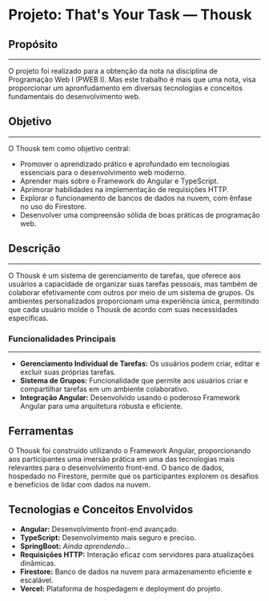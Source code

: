 # Projeto: That's Your Task — Thousk

## Propósito
---
O projeto foi realizado para a obtenção da nota na disciplina de Programação Web I (PWEB I). Mas este trabalho é mais que uma nota, visa proporcionar um apronfudamento em diversas tecnologias e conceitos fundamentais do desenvolvimento web.

## Objetivo
---
O Thousk tem como objetivo central:

- Promover o aprendizado prático e aprofundado em tecnologias essenciais para o desenvolvimento web moderno.
- Aprender mais sobre o Framework do Angular e TypeScript.
- Aprimorar habilidades na implementação de requisições HTTP.
- Explorar o funcionamento de bancos de dados na nuvem, com ênfase no uso do Firestore.
- Desenvolver uma compreensão sólida de boas práticas de programação web.

## Descrição
---
O Thousk é um sistema de gerenciamento de tarefas, que oferece aos usuários a capacidade de   organizar suas tarefas pessoais, mas também de colaborar efetivamente com outros por meio de um sistema de grupos. Os ambientes personalizados proporcionam uma experiência única, permitindo que cada usuário molde o Thousk de acordo com suas necessidades específicas.

### Funcionalidades Principais
---
- **Gerenciamento Individual de Tarefas:** Os usuários podem criar, editar e excluir suas próprias tarefas.
- **Sistema de Grupos:** Funcionalidade que permite aos usuários criar e compartilhar tarefas em um ambiente colaborativo.
- **Integração Angular:** Desenvolvido usando o poderoso Framework Angular para uma arquitetura robusta e eficiente.

## Ferramentas
O Thousk foi construído utilizando o Framework Angular, proporcionando aos participantes uma imersão prática em uma das tecnologias mais relevantes para o desenvolvimento front-end. O banco de dados, hospedado no Firestore, permite que os participantes explorem os desafios e benefícios de lidar com dados na nuvem.

## Tecnologias e Conceitos Envolvidos
- **Angular:** Desenvolvimento front-end avançado.
- **TypeScript:** Desenvolvimento mais seguro e preciso.
- **SpringBoot:** *Ainda aprendendo...*
- **Requisições HTTP:** Interação eficaz com servidores para atualizações dinâmicas.
- **Firestore:** Banco de dados na nuvem para armazenamento eficiente e escalável.
- **Vercel:** Plataforma de hospedagem e deployment do projeto.

